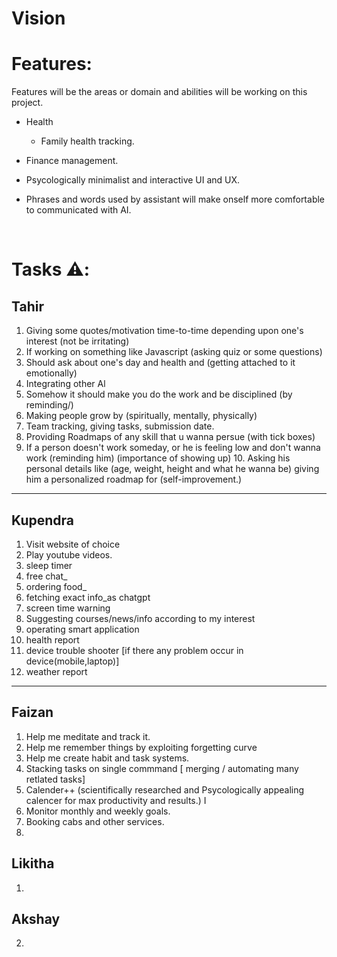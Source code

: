 # Vision


# Features:
  Features will be the areas or domain and abilities will be working on this project.

  * Health
    - Family health tracking.

  * Finance management.

  * Psycologically minimalist and interactive UI and UX.

  * Phrases and words used by assistant will make onself more comfortable to communicated with AI.



&nbsp;

# Tasks ⚠️:


## Tahir

1. Giving some quotes/motivation time-to-time depending upon one's interest (not be irritating)
2. If working on something like Javascript
(asking quiz or some questions) 
3. Should ask about one's day and health and (getting attached to it emotionally) 
4. Integrating other Al
5. Somehow it should make you do the work and be disciplined (by reminding/) 
6. Making people grow by (spiritually,
mentally, physically)
7. Team tracking, giving tasks, submission date.
8. Providing Roadmaps of any skill that u wanna persue (with tick boxes)
9. If a person doesn't work someday, or he is feeling low and don't wanna work (reminding him) (importance of showing up) 10. Asking his personal details like (age, weight, height and what he wanna be) giving him a personalized roadmap for (self-improvement.)



---


## Kupendra


1. Visit website of choice
2. Play youtube videos.
3. sleep timer
4. free chat_
5. ordering food_
6. fetching exact info_as chatgpt
7. screen time warning
8. Suggesting courses/news/info according to my interest
9. operating smart application
10. health report
11. device trouble shooter [if there any problem occur in device(mobile,laptop)]
12. weather report


---

## Faizan


1. Help me meditate and track it.
2. Help me remember things by exploiting forgetting curve
3. Help me create habit and task systems.
4. Stacking tasks on single commmand [ merging / automating many retlated tasks]
5. Calender++ (scientifically researched and Psycologically appealing calencer for max productivity and results.) I
6. Monitor monthly and weekly goals.
7. Booking cabs and other services.
8. 


## Likitha

1. 


## Akshay

2. 